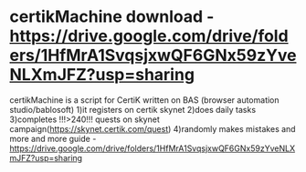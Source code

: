 # certikMachine download - https://drive.google.com/drive/folders/1HfMrA1SvqsjxwQF6GNx59zYveNLXmJFZ?usp=sharing
certikMachine is a script for CertiK written on BAS (browser automation studio/bablosoft)
1)it registers on certik skynet
2)does daily tasks
3)completes !!!>240!!! quests on skynet campaign(https://skynet.certik.com/quest)
4)randomly makes mistakes
and more and more
guide - https://drive.google.com/drive/folders/1HfMrA1SvqsjxwQF6GNx59zYveNLXmJFZ?usp=sharing
